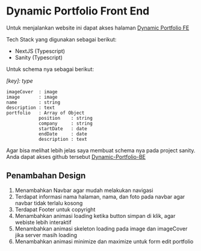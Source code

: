# Dynamic Portfolio Front End

Untuk menjalankan website ini dapat akses halaman [Dynamic Portfolio FE](https://dynamic-portfolio-fe-mfikriab.vercel.app/)

Tech Stack yang digunakan sebagai berikut:

- NextJS (Typescript)
- Sanity (Typescript)

Untuk schema nya sebagai berikut:

_[key]: type_

```
imageCover  : image
image       : image
name        : string
description : text
portfolio   : Array of Object
            position    : string
            company     : string
            startDate   : date
            endDate     : date
            description : text
```

Agar bisa melihat lebih jelas saya membuat schema nya pada project sanity. Anda dapat akses github tersebut [Dynamic-Portfolio-BE](https://github.com/AbeLegend/Dynamic-Portfolio-BE)

## Penambahan Design

1. Menambahkan Navbar agar mudah melakukan navigasi
2. Terdapat informasi nama halaman, nama, dan foto pada navbar agar navbar tidak terlalu kosong
3. Terdapat Footer untuk copyright
4. Menambahkan animasi loading ketika button simpan di klik, agar webiste lebih interaktif
5. Menambahkan animasi skeleton loading pada image dan imageCover jika server masih loading
6. Menambahkan animasi minimize dan maximize untuk form edit portfolio
